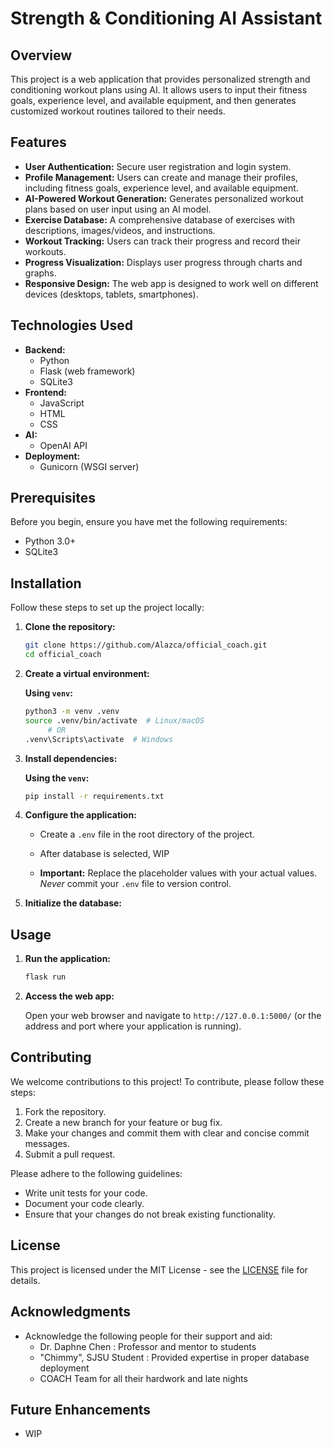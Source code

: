 # Strength & Conditioning AI Assistant

## Overview

This project is a web application that provides personalized strength and conditioning workout plans using AI. It allows users to input their fitness goals, experience level, and available equipment, and then generates customized workout routines tailored to their needs.

## Features

*   **User Authentication:** Secure user registration and login system.
*   **Profile Management:** Users can create and manage their profiles, including fitness goals, experience level, and available equipment.
*   **AI-Powered Workout Generation:** Generates personalized workout plans based on user input using an AI model.
*   **Exercise Database:** A comprehensive database of exercises with descriptions, images/videos, and instructions.
*   **Workout Tracking:** Users can track their progress and record their workouts.
*   **Progress Visualization:** Displays user progress through charts and graphs.
*   **Responsive Design:** The web app is designed to work well on different devices (desktops, tablets, smartphones).

## Technologies Used

*   **Backend:**
    *   Python
    *   Flask (web framework)
    *   SQLite3
*   **Frontend:**
    *   JavaScript
    *   HTML
    *   CSS
*   **AI:**
    *   OpenAI API
*   **Deployment:**
    *   Gunicorn (WSGI server)

## Prerequisites

Before you begin, ensure you have met the following requirements:

*   Python 3.0+
*   SQLite3

## Installation

Follow these steps to set up the project locally:

1.  **Clone the repository:**

    ```bash
    git clone https://github.com/Alazca/official_coach.git
    cd official_coach
    ```

2.  **Create a virtual environment:**

    **Using `venv`:**

    ```bash
    python3 -m venv .venv
    source .venv/bin/activate  # Linux/macOS
         # OR
    .venv\Scripts\activate  # Windows
    ```

3.  **Install dependencies:**

    **Using the `venv`:**

    ```bash
    pip install -r requirements.txt
    ```

4.  **Configure the application:**

    *   Create a `.env` file in the root directory of the project.
    *   After database is selected, WIP
   
    *   **Important:** Replace the placeholder values with your actual values.  *Never* commit your `.env` file to version control.

5.  **Initialize the database:**

## Usage

1.  **Run the application:**

    ```bash
    flask run
    ```

2.  **Access the web app:**

    Open your web browser and navigate to `http://127.0.0.1:5000/` (or the address and port where your application is running).


## Contributing

We welcome contributions to this project! To contribute, please follow these steps:

1.  Fork the repository.
2.  Create a new branch for your feature or bug fix.
3.  Make your changes and commit them with clear and concise commit messages.
4.  Submit a pull request.

Please adhere to the following guidelines:

*   Write unit tests for your code.
*   Document your code clearly.
*   Ensure that your changes do not break existing functionality.

## License

This project is licensed under the MIT License - see the [LICENSE](LICENSE) file for details.

## Acknowledgments

*   Acknowledge the following people for their support and aid:
    - Dr. Daphne Chen : Professor and mentor to students
    - "Chimmy", SJSU Student : Provided expertise in proper database deployment
    - COACH Team for all their hardwork and late nights
    

## Future Enhancements

*   WIP
